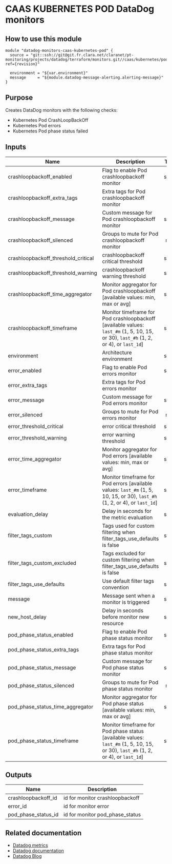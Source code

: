 # CAAS KUBERNETES POD DataDog monitors

## How to use this module

```
module "datadog-monitors-caas-kubernetes-pod" {
  source = "git::ssh://git@git.fr.clara.net/claranet/pt-monitoring/projects/datadog/terraform/monitors.git//caas/kubernetes/pod?ref={revision}"

  environment = "${var.environment}"
  message     = "${module.datadog-message-alerting.alerting-message}"
}

```

## Purpose

Creates DataDog monitors with the following checks:

- Kubernetes Pod CrashLoopBackOff
- Kubernetes Pod errors
- Kubernetes Pod phase status failed

## Inputs

| Name | Description | Type | Default | Required |
|------|-------------|:----:|:-----:|:-----:|
| crashloopbackoff\_enabled | Flag to enable Pod crashloopbackoff monitor | string | `"true"` | no |
| crashloopbackoff\_extra\_tags | Extra tags for Pod crashloopbackoff monitor | list | `[]` | no |
| crashloopbackoff\_message | Custom message for Pod crashloopbackoff monitor | string | `""` | no |
| crashloopbackoff\_silenced | Groups to mute for Pod crashloopbackoff monitor | map | `{}` | no |
| crashloopbackoff\_threshold\_critical | crashloopbackoff critical threshold | string | `"5"` | no |
| crashloopbackoff\_threshold\_warning | crashloopbackoff warning threshold | string | `"4"` | no |
| crashloopbackoff\_time\_aggregator | Monitor aggregator for Pod crashloopbackoff [available values: min, max or avg] | string | `"sum"` | no |
| crashloopbackoff\_timeframe | Monitor timeframe for Pod crashloopbackoff [available values: `last_#m` (1, 5, 10, 15, or 30), `last_#h` (1, 2, or 4), or `last_1d`] | string | `"last_10m"` | no |
| environment | Architecture environment | string | n/a | yes |
| error\_enabled | Flag to enable Pod errors monitor | string | `"true"` | no |
| error\_extra\_tags | Extra tags for Pod errors monitor | list | `[]` | no |
| error\_message | Custom message for Pod errors monitor | string | `""` | no |
| error\_silenced | Groups to mute for Pod errors monitor | map | `{}` | no |
| error\_threshold\_critical | error critical threshold | string | `"1"` | no |
| error\_threshold\_warning | error warning threshold | string | `"0.5"` | no |
| error\_time\_aggregator | Monitor aggregator for Pod errors [available values: min, max or avg] | string | `"sum"` | no |
| error\_timeframe | Monitor timeframe for Pod errors [available values: `last_#m` (1, 5, 10, 15, or 30), `last_#h` (1, 2, or 4), or `last_1d`] | string | `"last_15m"` | no |
| evaluation\_delay | Delay in seconds for the metric evaluation | string | `"15"` | no |
| filter\_tags\_custom | Tags used for custom filtering when filter_tags_use_defaults is false | string | `"*"` | no |
| filter\_tags\_custom\_excluded | Tags excluded for custom filtering when filter_tags_use_defaults is false | string | `""` | no |
| filter\_tags\_use\_defaults | Use default filter tags convention | string | `"true"` | no |
| message | Message sent when a monitor is triggered | string | n/a | yes |
| new\_host\_delay | Delay in seconds before monitor new resource | string | `"300"` | no |
| pod\_phase\_status\_enabled | Flag to enable Pod phase status monitor | string | `"true"` | no |
| pod\_phase\_status\_extra\_tags | Extra tags for Pod phase status monitor | list | `[]` | no |
| pod\_phase\_status\_message | Custom message for Pod phase status monitor | string | `""` | no |
| pod\_phase\_status\_silenced | Groups to mute for Pod phase status monitor | map | `{}` | no |
| pod\_phase\_status\_time\_aggregator | Monitor aggregator for Pod phase status [available values: min, max or avg] | string | `"max"` | no |
| pod\_phase\_status\_timeframe | Monitor timeframe for Pod phase status [available values: `last_#m` (1, 5, 10, 15, or 30), `last_#h` (1, 2, or 4), or `last_1d`] | string | `"last_5m"` | no |

## Outputs

| Name | Description |
|------|-------------|
| crashloopbackoff\_id | id for monitor crashloopbackoff |
| error\_id | id for monitor error |
| pod\_phase\_status\_id | id for monitor pod_phase_status |

## Related documentation

* [Datadog metrics](https://docs.datadoghq.com/agent/kubernetes/metrics/)
* [Datadog documentation](https://docs.datadoghq.com/integrations/kubernetes/)
* [Datadog Blog](https://www.datadoghq.com/blog/monitor-kubernetes-docker/)
